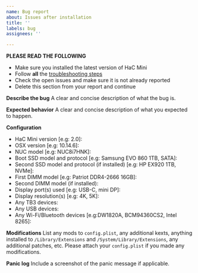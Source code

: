 ```yaml
---
name: Bug report
about: Issues after installation
title: ''
labels: bug
assignees: ''

---
```


**PLEASE READ THE FOLLOWING**
* Make sure you installed the latest version of HaC Mini
* Follow **all** the [troubleshooting steps](https://osy.gitbook.io/hac-mini-guide/post-installation/support)
* Check the open issues and make sure it is not already reported
* Delete this section from your report and continue

**Describe the bug**
A clear and concise description of what the bug is.

**Expected behavior**
A clear and concise description of what you expected to happen.

**Configuration**
- HaC Mini version [e.g: 2.0]: 
- OSX version [e.g: 10.14.6]: 
- NUC model [e.g: NUC8i7HNK]: 
- Boot SSD model and protocol [e.g: Samsung EVO 860 1TB, SATA]: 
- Second SSD model and protocol (if installed) [e.g: HP EX920 1TB, NVMe]: 
- First DIMM model [e.g: Patriot DDR4-2666 16GB]: 
- Second DIMM model (if installed): 
- Display port(s) used [e.g: USB-C, mini DP]: 
- Display resolution(s) [e.g: 4K, 5K]: 
- Any TB3 devices: 
- Any USB devices: 
- Any Wi-Fi/Bluetooth devices [e.g:DW1820A, BCM94360CS2, Intel 8265]: 

**Modifications**
List any mods to `config.plist`, any additional kexts, anything installed to `/Library/Extensions` and `/System/Library/Extensions`, any additional patches, etc. Please attach your `config.plist` if you made any modifications.

**Panic log**
Include a screenshot of the panic message if applicable.
